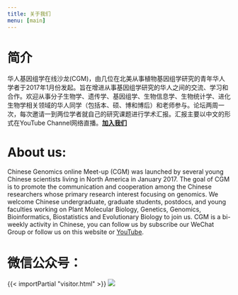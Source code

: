 ```yaml
---
title: 关于我们
menu: [main]
---
```




# 简介

华人基因组学在线沙龙(CGM)，由几位在北美从事植物基因组学研究的青年华人学者于2017年1月份发起。旨在增进从事基因组学研究的华人之间的交流、学习和合作。欢迎从事分子生物学、遗传学、基因组学、生物信息学、生物统计学、进化生物学相关领域的华人同学（包括本、硕、博和博后）和老师参与。论坛两周一次，每次邀请一到两位学者就自己的研究课题进行学术汇报。汇报主要以中文的形式在YouTube Channel网络直播。**[加入我们](http://cgmonline.co/subscribe/)**

# About us:

Chinese Genomics online Meet-up (CGM) was launched by several young Chinese scientists living in North America in January 2017.  The goal of CGM is to promote the communication and cooperation among the Chinese researchers whose primary research interest focusing on genomics. We welcome Chinese undergraduate, graduate students, postdocs, and young faculties working on Plant Molecular Biology, Genetics, Genomics, Bioinformatics, Biostatistics and Evolutionary Biology to join us. CGM is a bi-weekly activity in Chinese, you can follow us by subscribe our WeChat Group or follow us on this website or [YouTube](https://www.youtube.com/channel/UCk4tsPZOzGkP2IaU4YvUG_g). 

# 微信公众号：

{{< importPartial "visitor.html" >}}
![](https://i.imgur.com/b6b2xJu.jpg)
